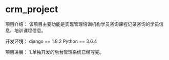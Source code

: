 # crm_project
项目介绍：
  该项目主要功能是实现管理培训机构学员咨询课程记录咨询的学员信息、培训课程信息。
  
开发环境：
  django == 1.8.2
  Python == 3.6.4
  
项目进展：
  1.单独开发的后台管理系统已经写完。
